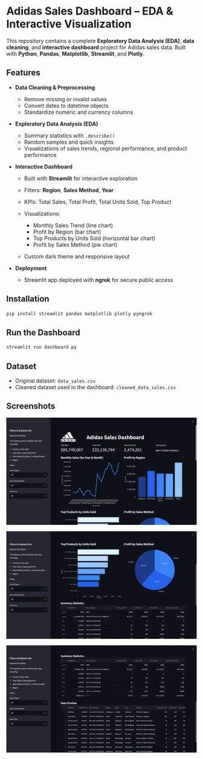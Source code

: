 # Adidas Sales Dashboard – EDA & Interactive Visualization

This repository contains a complete **Exploratory Data Analysis (EDA)**, **data cleaning**, and **interactive dashboard** project for Adidas sales data. Built with **Python**, **Pandas**, **Matplotlib**, **Streamlit**, and **Plotly**.

## Features

* **Data Cleaning & Preprocessing**

  * Remove missing or invalid values
  * Convert dates to datetime objects
  * Standardize numeric and currency columns

* **Exploratory Data Analysis (EDA)**

  * Summary statistics with `.describe()` 
  * Random samples and quick insights
  * Visualizations of sales trends, regional performance, and product performance

* **Interactive Dashboard**

  * Built with **Streamlit** for interactive exploration
  * Filters: **Region**, **Sales Method**, **Year**
  * KPIs: Total Sales, Total Profit, Total Units Sold, Top Product
  * Visualizations:

    * Monthly Sales Trend (line chart)
    * Profit by Region (bar chart)
    * Top Products by Units Sold (horizontal bar chart)
    * Profit by Sales Method (pie chart)
  * Custom dark theme and responsive layout

* **Deployment**

  * Streamlit app deployed with **ngrok** for secure public access

## Installation

```bash
pip install streamlit pandas matplotlib plotly pyngrok
```

## Run the Dashboard

```bash
streamlit run dashboard.py
```

## Dataset

* Original dataset: `data_sales.csv`
* Cleaned dataset used in the dashboard: `cleaned_data_sales.csv`

## Screenshots

![Dashboard Screenshot](Dashbored-1.png)

![Dashboard Screenshot](Dashbored-2.png)

![Dashboard Screenshot](Dashbored-3.png)



